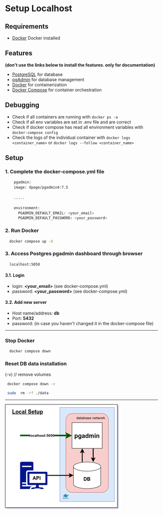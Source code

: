 # Setup Localhost


## Requirements

- [Docker](https://docs.docker.com/get-docker/) Docker installed

## Features 

**(don't use the links below to install the features. only for documentation)**

- [PostgreSQL](https://www.postgresql.org/) for database
- [pgAdmin](https://www.pgadmin.org/) for database management
- [Docker](https://www.docker.com/) for containerization
- [Docker Compose](https://docs.docker.com/compose/) for container orchestration

## Debugging

- Check if all containers are running with `docker ps -a`
- Check if all env variables are set in .env file and are correct
- Check if docker compose has read all environment variables with `docker-compose config`
- Check the logs of the individual container with `docker logs <container_name>` or `docker logs --follow <container_name>`

## Setup

### 1. Complete the docker-compose.yml file

```bash
    pgadmin:
    image: dpage/pgadmin4:7.5
    
    .....
    
    environment:
      PGADMIN_DEFAULT_EMAIL: <your_email>
      PGADMIN_DEFAULT_PASSWORD: <your_password>
```

### 2. Run Docker

```bash
  docker compose up -d
```

### 3. Access Postgres pgadmin dashboard through browser

```bash
  localhost:5050
```
#### 3.1. Login
- login: **<your_email>** (see docker-compose.yml)
- password: **<your_password>** (see docker-compose.yml)

#### 3.2. Add new server
- Host name/address: **db**
- Port: **5432**
- password: **<postgres>** (in case you haven't changed it in the docker-compose file)

*** 

###  Stop Docker

```bash
  docker compose down
```

### Reset DB data installation

(-v) // remove volumes
```bash
 docker compose down -v 
```

```bash
 sudo  rm -rf ./data
```

***

<img src="./utility/3sem-setup-local.drawio.png" alt="3 semester local environment setup">
